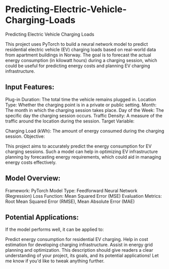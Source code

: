 # Predicting-Electric-Vehicle-Charging-Loads

Predicting Electric Vehicle Charging Loads

This project uses PyTorch to build a neural network model to predict residential electric vehicle (EV) charging loads based on real-world data from apartment buildings in Norway. The goal is to forecast the actual energy consumption (in kilowatt hours) during a charging session, which could be useful for predicting energy costs and planning EV charging infrastructure.

## Input Features:

Plug-in Duration: The total time the vehicle remains plugged in.
Location Type: Whether the charging point is in a private or public setting.
Month: The month in which the charging session takes place.
Day of the Week: The specific day the charging session occurs.
Traffic Density: A measure of the traffic around the location during the session.
Target Variable:

Charging Load (kWh): The amount of energy consumed during the charging session.
Objective:

This project aims to accurately predict the energy consumption for EV charging sessions. Such a model can help in optimizing EV infrastructure planning by forecasting energy requirements, which could aid in managing energy costs effectively.

## Model Overview:

Framework: PyTorch
Model Type: Feedforward Neural Network (Regression)
Loss Function: Mean Squared Error (MSE)
Evaluation Metrics: Root Mean Squared Error (RMSE), Mean Absolute Error (MAE)

## Potential Applications:

If the model performs well, it can be applied to:

Predict energy consumption for residential EV charging.
Help in cost estimation for developing charging infrastructure.
Assist in energy grid planning and optimization.
This description should give readers a clear understanding of your project, its goals, and its potential applications! Let me know if you'd like to tweak anything further.
